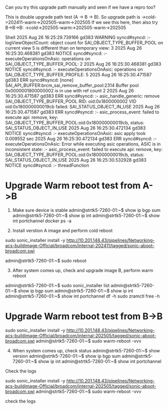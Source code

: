 
Can you try this upgrade path manually and seen if we have a repro too?

This is double upgrade path test (A -> B -> B).  So upgrade path is ->cold->202411-warm->202505-warm->202505
If we see this here, then also try  B->B->B: ->cold->202505-warm->202505-warm->202505

Shell
2025 Aug 26 16:25:29.739166 gd383 WARNING syncd#syncd: :- logViewObjectCount: object count for SAI_OBJECT_TYPE_BUFFER_POOL on current view 5 is different than on temporary view: 3
2025 Aug 26 16:25:30.468381 gd383 NOTICE syncd#syncd: :- executeOperationsOnAsic: operations on SAI_OBJECT_TYPE_BUFFER_POOL: 2
2025 Aug 26 16:25:30.468381 gd383 NOTICE syncd#syncd: :- executeOperationsOnAsic: operations on SAI_OBJECT_TYPE_BUFFER_PROFILE: 5
2025 Aug 26 16:25:30.471587 gd383 ERR syncd#syncd: [none] SAI_API_BUFFER:brcm_sai_remove_buffer_pool:2314 Buffer pool 0x0000001800000002 is in use with ref count 2
2025 Aug 26 16:25:30.471587 gd383 ERR syncd#syncd: :- asic_handle_generic: remove SAI_OBJECT_TYPE_BUFFER_POOL RID: oid:0x1800000002 VID oid:0x180000000019cb failed: SAI_STATUS_OBJECT_IN_USE
2025 Aug 26 16:25:30.471587 gd383 ERR syncd#syncd: :- asic_process_event: failed to execute api: remove, key: SAI_OBJECT_TYPE_BUFFER_POOL:oid:0x180000000019cb, status: SAI_STATUS_OBJECT_IN_USE
2025 Aug 26 16:25:30.472134 gd383 NOTICE syncd#syncd: :- executeOperationsOnAsic: asic apply took 0.009552 sec
2025 Aug 26 16:25:30.472134 gd383 ERR syncd#syncd: :- executeOperationsOnAsic: Error while executing asic operations, ASIC is in inconsistent state: :- asic_process_event: failed to execute api: remove, key: SAI_OBJECT_TYPE_BUFFER_POOL:oid:0x180000000019cb, status: SAI_STATUS_OBJECT_IN_USE
2025 Aug 26 16:25:30.532928 gd383 NOTICE syncd#syncd: :- threadFunction



# Upgrade Warm reboot test from A->B

1. Make sure device is stable
admin@strtk5-7260-01:~$ show ip bgp sum
admin@strtk5-7260-01:~$ show ip int
admin@strtk5-7260-01:~$ show int portchannel
docker ps -a

2. Install verstion A image and perform cold reboot

sudo sonic_installer install -y http://10.201.148.43/pipelines/Networking-acs-buildimage-Official/broadcom/internal-202411/tagged/sonic-aboot-broadcom.swi

admin@strtk5-7260-01:~$ sudo reboot

3. After system comes up, check and upgrade image B, perform warm reboot

admin@strtk5-7260-01:~$ sudo sonic_installer list
admin@strtk5-7260-01:~$ show ip bgp sum
admin@strtk5-7260-01:~$ show ip int
admin@strtk5-7260-01:~$ show int portchannel
df -h
sudo zramctl
free -h

# Upgrade Warm reboot test from B->B
sudo sonic_installer install -y http://10.201.148.43/pipelines/Networking-acs-buildimage-Official/broadcom/internal-202505/tagged/sonic-aboot-broadcom.swi
admin@strtk5-7260-01:~$ sudo warm-reboot -vvv

4. When system comes up, check status
admin@strtk5-7260-01:~$ show version
admin@strtk5-7260-01:~$ show ip bgp sum
admin@strtk5-7260-01:~$ show ip int
admin@strtk5-7260-01:~$ show int portchannel

Check the logs


sudo sonic_installer install -y http://10.201.148.43/pipelines/Networking-acs-buildimage-Official/broadcom/internal-202505/tagged/sonic-aboot-broadcom.swi
admin@strtk5-7260-01:~$ sudo warm-reboot -vvv

check the logs
